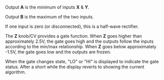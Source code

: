 
Output **A** is the minimum of inputs **X** & **Y**.

Output **B** is the maximum of the two inputs. 

If one input is zero (or disconnected), this is a half-wave rectifier.

The **Z** knob/CV provides a gate function. When **Z** goes higher than approximately 2.5V, the gate goes high and the outputs
follow the inputs according to the min/max relationship. When **Z** goes below approximately -1.5V, the gate goes low and
the outputs are frozen.

When the gate changes state, "LO" or "HI" is displayed to indicate the gate status. After a short while the display
reverts to showing the current algorithm.

